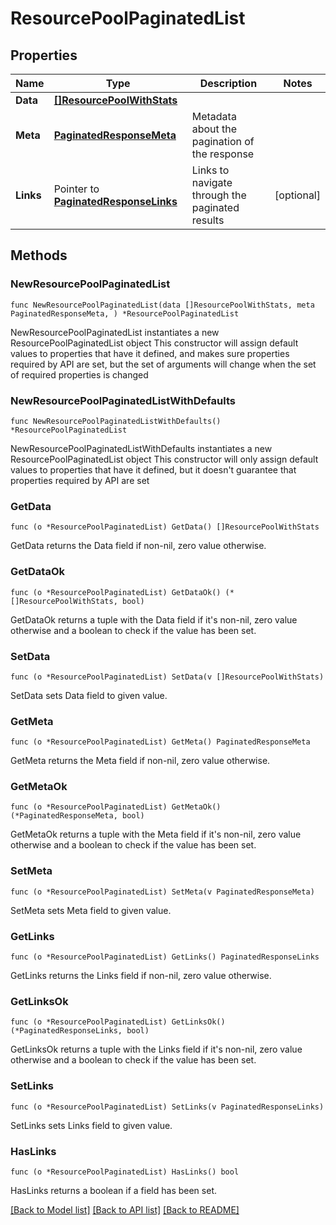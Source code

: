 # ResourcePoolPaginatedList

## Properties

Name | Type | Description | Notes
------------ | ------------- | ------------- | -------------
**Data** | [**[]ResourcePoolWithStats**](ResourcePoolWithStats.md) |  | 
**Meta** | [**PaginatedResponseMeta**](PaginatedResponseMeta.md) | Metadata about the pagination of the response | 
**Links** | Pointer to [**PaginatedResponseLinks**](PaginatedResponseLinks.md) | Links to navigate through the paginated results | [optional] 

## Methods

### NewResourcePoolPaginatedList

`func NewResourcePoolPaginatedList(data []ResourcePoolWithStats, meta PaginatedResponseMeta, ) *ResourcePoolPaginatedList`

NewResourcePoolPaginatedList instantiates a new ResourcePoolPaginatedList object
This constructor will assign default values to properties that have it defined,
and makes sure properties required by API are set, but the set of arguments
will change when the set of required properties is changed

### NewResourcePoolPaginatedListWithDefaults

`func NewResourcePoolPaginatedListWithDefaults() *ResourcePoolPaginatedList`

NewResourcePoolPaginatedListWithDefaults instantiates a new ResourcePoolPaginatedList object
This constructor will only assign default values to properties that have it defined,
but it doesn't guarantee that properties required by API are set

### GetData

`func (o *ResourcePoolPaginatedList) GetData() []ResourcePoolWithStats`

GetData returns the Data field if non-nil, zero value otherwise.

### GetDataOk

`func (o *ResourcePoolPaginatedList) GetDataOk() (*[]ResourcePoolWithStats, bool)`

GetDataOk returns a tuple with the Data field if it's non-nil, zero value otherwise
and a boolean to check if the value has been set.

### SetData

`func (o *ResourcePoolPaginatedList) SetData(v []ResourcePoolWithStats)`

SetData sets Data field to given value.


### GetMeta

`func (o *ResourcePoolPaginatedList) GetMeta() PaginatedResponseMeta`

GetMeta returns the Meta field if non-nil, zero value otherwise.

### GetMetaOk

`func (o *ResourcePoolPaginatedList) GetMetaOk() (*PaginatedResponseMeta, bool)`

GetMetaOk returns a tuple with the Meta field if it's non-nil, zero value otherwise
and a boolean to check if the value has been set.

### SetMeta

`func (o *ResourcePoolPaginatedList) SetMeta(v PaginatedResponseMeta)`

SetMeta sets Meta field to given value.


### GetLinks

`func (o *ResourcePoolPaginatedList) GetLinks() PaginatedResponseLinks`

GetLinks returns the Links field if non-nil, zero value otherwise.

### GetLinksOk

`func (o *ResourcePoolPaginatedList) GetLinksOk() (*PaginatedResponseLinks, bool)`

GetLinksOk returns a tuple with the Links field if it's non-nil, zero value otherwise
and a boolean to check if the value has been set.

### SetLinks

`func (o *ResourcePoolPaginatedList) SetLinks(v PaginatedResponseLinks)`

SetLinks sets Links field to given value.

### HasLinks

`func (o *ResourcePoolPaginatedList) HasLinks() bool`

HasLinks returns a boolean if a field has been set.


[[Back to Model list]](../README.md#documentation-for-models) [[Back to API list]](../README.md#documentation-for-api-endpoints) [[Back to README]](../README.md)


